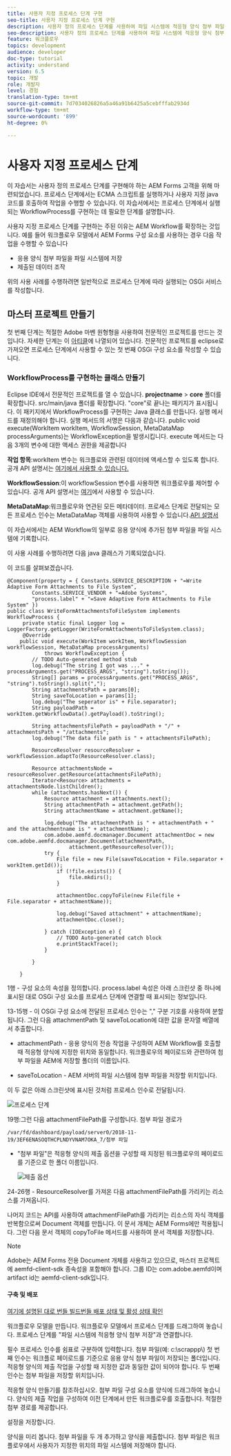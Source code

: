 ```yaml
---
title: 사용자 지정 프로세스 단계 구현
seo-title: 사용자 지정 프로세스 단계 구현
description: 사용자 정의 프로세스 단계를 사용하여 파일 시스템에 적응형 양식 첨부 파일 작성
seo-description: 사용자 정의 프로세스 단계를 사용하여 파일 시스템에 적응형 양식 첨부 파일 작성
feature: 워크플로우
topics: development
audience: developer
doc-type: tutorial
activity: understand
version: 6.5
topic: 개발
role: 개발자
level: 경험
translation-type: tm+mt
source-git-commit: 7d7034026826a5a46a91b6425a5cebfffab2934d
workflow-type: tm+mt
source-wordcount: '899'
ht-degree: 0%

---
```



# 사용자 지정 프로세스 단계

이 자습서는 사용자 정의 프로세스 단계를 구현해야 하는 AEM Forms 고객을 위해 마련되었습니다. 프로세스 단계에서는 ECMA 스크립트를 실행하거나 사용자 지정 java 코드를 호출하여 작업을 수행할 수 있습니다. 이 자습서에서는 프로세스 단계에서 실행되는 WorkflowProcess를 구현하는 데 필요한 단계를 설명합니다.

사용자 지정 프로세스 단계를 구현하는 주된 이유는 AEM Workflow를 확장하는 것입니다. 예를 들어 워크플로우 모델에서 AEM Forms 구성 요소를 사용하는 경우 다음 작업을 수행할 수 있습니다

* 응용 양식 첨부 파일을 파일 시스템에 저장
* 제출된 데이터 조작

위의 사용 사례를 수행하려면 일반적으로 프로세스 단계에 따라 실행되는 OSGi 서비스를 작성합니다.

## 마스터 프로젝트 만들기

첫 번째 단계는 적절한 Adobe 마벤 원형형을 사용하여 전문적인 프로젝트를 만드는 것입니다. 자세한 단계는 이 [아티클](https://helpx.adobe.com/experience-manager/using/maven_arch13.html)에 나열되어 있습니다. 전문적인 프로젝트를 eclipse로 가져오면 프로세스 단계에서 사용할 수 있는 첫 번째 OSGi 구성 요소를 작성할 수 있습니다.


### WorkflowProcess를 구현하는 클래스 만들기

Eclipse IDE에서 전문적인 프로젝트를 열 수 있습니다. **projectname** > **core** 폴더를 확장합니다. src/main/java 폴더를 확장합니다. &quot;core&quot;로 끝나는 패키지가 표시됩니다. 이 패키지에서 WorkflowProcess를 구현하는 Java 클래스를 만듭니다. 실행 메서드를 재정의해야 합니다. 실행 메서드의 서명은 다음과 같습니다.
public void execute(WorkItem workItem, WorkflowSession, MetaDataMap processArguments)는 WorkflowException을 발생시킵니다.
execute 메서드는 다음 3개의 변수에 대한 액세스 권한을 제공합니다

**작업 항목**:workItem 변수는 워크플로와 관련된 데이터에 액세스할 수 있도록 합니다. 공개 API 설명서는 [여기에서 사용할 수 있습니다.](https://helpx.adobe.com/experience-manager/6-3/sites/developing/using/reference-materials/diff-previous/changes/com.adobe.granite.workflow.WorkflowSession.html)

**WorkflowSession**:이 workflowSession 변수를 사용하면 워크플로우를 제어할 수 있습니다. 공개 API 설명서는 [여기](https://helpx.adobe.com/experience-manager/6-3/sites/developing/using/reference-materials/diff-previous/changes/com.adobe.granite.workflow.WorkflowSession.html)에서 사용할 수 있습니다.

**MetaDataMap**:워크플로우와 연관된 모든 메타데이터. 프로세스 단계로 전달되는 모든 프로세스 인수는 MetaDataMap 객체를 사용하여 사용할 수 있습니다.[API 설명서](https://helpx.adobe.com/experience-manager/6-5/sites/developing/using/reference-materials/javadoc/com/adobe/granite/workflow/metadata/MetaDataMap.html)

이 자습서에서는 AEM Workflow의 일부로 응용 양식에 추가된 첨부 파일을 파일 시스템에 기록합니다.

이 사용 사례를 수행하려면 다음 java 클래스가 기록되었습니다.

이 코드를 살펴보겠습니다.

```
@Component(property = { Constants.SERVICE_DESCRIPTION + "=Write Adaptive Form Attachments to File System",
        Constants.SERVICE_VENDOR + "=Adobe Systems",
        "process.label" + "=Save Adaptive Form Attachments to File System" })
public class WriteFormAttachmentsToFileSystem implements WorkflowProcess {
     private static final Logger log = LoggerFactory.getLogger(WriteFormAttachmentsToFileSystem.class);
     @Override
    public void execute(WorkItem workItem, WorkflowSession workflowSession, MetaDataMap processArguments)
            throws WorkflowException {
        // TODO Auto-generated method stub
        log.debug("The string I got was ..." + processArguments.get("PROCESS_ARGS", "string").toString());
        String[] params = processArguments.get("PROCESS_ARGS", "string").toString().split(",");
        String attachmentsPath = params[0];
        String saveToLocation = params[1];
        log.debug("The seperator is" + File.separator);
        String payloadPath = workItem.getWorkflowData().getPayload().toString();
 
        String attachmentsFilePath = payloadPath + "/" + attachmentsPath + "/attachments";
        log.debug("The data file path is " + attachmentsFilePath);
 
        ResourceResolver resourceResolver = workflowSession.adaptTo(ResourceResolver.class);
 
        Resource attachmentsNode = resourceResolver.getResource(attachmentsFilePath);
        Iterator<Resource> attachments = attachmentsNode.listChildren();
        while (attachments.hasNext()) {
            Resource attachment = attachments.next();
            String attachmentPath = attachment.getPath();
            String attachmentName = attachment.getName();
 
            log.debug("The attachmentPath is " + attachmentPath + " and the attachmentname is " + attachmentName);
            com.adobe.aemfd.docmanager.Document attachmentDoc = new com.adobe.aemfd.docmanager.Document(attachmentPath,
                    attachment.getResourceResolver());
            try {
                File file = new File(saveToLocation + File.separator + workItem.getId());
                if (!file.exists()) {
                    file.mkdirs();
                }
 
                attachmentDoc.copyToFile(new File(file + File.separator + attachmentName));
 
                log.debug("Saved attachment" + attachmentName);
                attachmentDoc.close();
 
            } catch (IOException e) {
                // TODO Auto-generated catch block
                e.printStackTrace();
            }
 
        }
 
    }
```

1행 - 구성 요소의 속성을 정의합니다. process.label 속성은 아래 스크린샷 중 하나에 표시된 대로 OSGi 구성 요소를 프로세스 단계에 연결할 때 표시되는 정보입니다.

13-15행 - 이 OSGi 구성 요소에 전달된 프로세스 인수는 &quot;,&quot; 구분 기호를 사용하여 분할됩니다. 그런 다음 attachmentPath 및 saveToLocation에 대한 값을 문자열 배열에서 추출합니다.

* attachmentPath - 응용 양식의 전송 작업을 구성하여 AEM Workflow를 호출할 때 적응형 양식에 지정한 위치와 동일합니다. 워크플로우의 페이로드와 관련하여 첨부 파일을 AEM에 저장할 폴더의 이름입니다.

* saveToLocation - AEM 서버의 파일 시스템에 첨부 파일을 저장할 위치입니다.

이 두 값은 아래 스크린샷에 표시된 것처럼 프로세스 인수로 전달됩니다.

![프로세스 단계](assets/implement-process-step.gif)


19행:그런 다음 attachmentFilePath를 구성합니다. 첨부 파일 경로가

    /var/fd/dashboard/payload/server0/2018-11-19/3EF6ENASOQTHCPLNDYVNAM7OKA_7/첨부 파일

* &quot;첨부 파일&quot;은 적응형 양식의 제출 옵션을 구성할 때 지정된 워크플로우의 페이로드를 기준으로 한 폴더 이름입니다.

   ![제출 옵션](assets/af-submit-options.gif)

24-26행 - ResourceResolver를 가져온 다음 attachmentFilePath를 가리키는 리소스를 가져옵니다.

나머지 코드는 API를 사용하여 attachmentFilePath를 가리키는 리소스의 자식 객체를 반복함으로써 Document 객체를 만듭니다. 이 문서 개체는 AEM Forms에만 적용됩니다. 그런 다음 문서 객체의 copyToFile 메서드를 사용하여 문서 객체를 저장합니다.

>[!NOTE]
>
>Adobe는 AEM Forms 전용 Document 개체를 사용하고 있으므로, 마스터 프로젝트에 aemfd-client-sdk 종속성을 포함해야 합니다. 그룹 ID는 com.adobe.aemfd이며 artifact id는 aemfd-client-sdk입니다.

#### 구축 및 배포

[여기에 설명된 대로 번들 ](https://helpx.adobe.com/experience-manager/using/maven_arch13.html#BuildtheOSGibundleusingMaven)
[빌드번들 배포 상태 및 활성 상태 확인](http://localhost:4502/system/console/bundles)

워크플로우 모델을 만듭니다. 워크플로우 모델에서 프로세스 단계를 드래그하여 놓습니다. 프로세스 단계를 &quot;파일 시스템에 적응형 양식 첨부 저장&quot;과 연결합니다.

필수 프로세스 인수를 쉼표로 구분하여 입력합니다. 첨부 파일(예: c:\\scrappp\\) 첫 번째 인수는 워크플로 페이로드를 기준으로 응용 양식 첨부 파일이 저장되는 폴더입니다. 적응형 양식의 제출 작업을 구성할 때 지정한 값과 동일한 값이 되어야 합니다. 두 번째 인수는 첨부 파일을 저장할 위치입니다.

적응형 양식 만들기를 참조하십시오. 첨부 파일 구성 요소를 양식에 드래그하여 놓습니다. 양식의 제출 작업을 구성하여 이전 단계에서 만든 워크플로우를 호출합니다. 적절한 첨부 경로를 제공합니다.

설정을 저장합니다.

양식을 미리 봅니다. 첨부 파일을 두 개 추가하고 양식을 제출합니다. 첨부 파일은 워크플로우에서 사용자가 지정한 위치의 파일 시스템에 저장해야 합니다.

